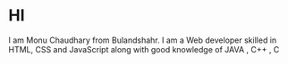 # HI

I am Monu Chaudhary from Bulandshahr.
I am a Web developer skilled in HTML, CSS and JavaScript along with good knowledge of JAVA , C++ , C